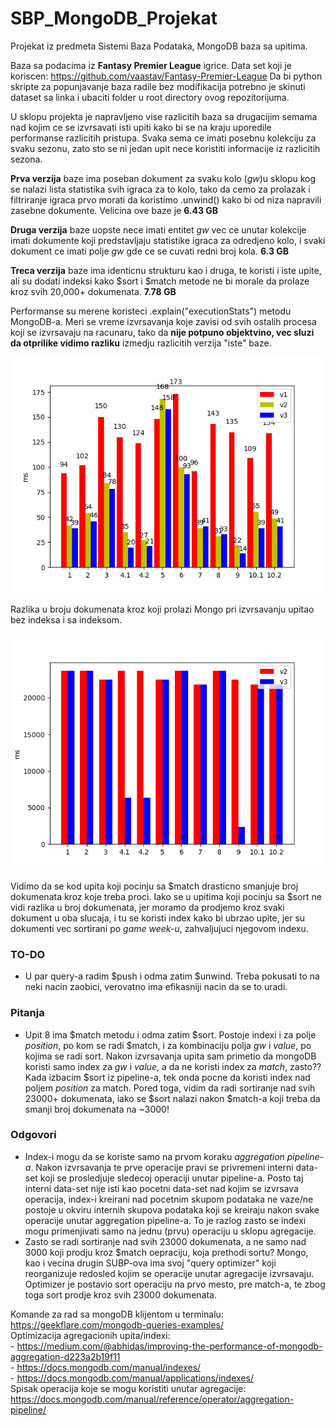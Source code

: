 # SBP_MongoDB_Projekat
Projekat iz predmeta Sistemi Baza Podataka, MongoDB baza sa upitima.

Baza sa podacima iz **Fantasy Premier League** igrice. Data set koji je koriscen: https://github.com/vaastav/Fantasy-Premier-League
Da bi python skripte za popunjavanje baza radile bez modifikacija potrebno je skinuti dataset sa linka i ubaciti folder u root directory ovog repozitorijuma.

U sklopu projekta je napravljeno vise razlicitih baza sa drugacijim semama nad kojim ce se izvrsavati isti upiti kako bi se na kraju uporedile performanse razlicitih pristupa. Svaka sema ce imati posebnu kolekciju za svaku sezonu, zato sto se ni jedan upit nece koristiti informacije iz razlicitih sezona.

**Prva verzija** baze ima poseban dokument za svaku kolo (*gw*)u sklopu kog se nalazi lista statistika svih igraca za to kolo, tako da cemo za prolazak i filtriranje igraca prvo morati da koristimo .unwind() kako bi od niza napravili zasebne dokumente. Velicina ove baze je **6.43 GB**

**Druga verzija** baze uopste nece imati entitet *gw* vec ce unutar kolekcije imati dokumente koji predstavljaju statistike igraca za odredjeno kolo, i svaki dokument ce imati polje *gw* gde ce se cuvati redni broj kola. **6.3 GB**

**Treca verzija** baze ima identicnu strukturu kao i druga, te koristi i iste upite, ali su dodati indeksi kako $sort i $match metode ne bi morale da prolaze kroz svih 20,000+ dokumenata. **7.78 GB**

Performanse su merene koristeci .explain("executionStats") metodu MongoDB-a. Meri se vreme izvrsavanja koje zavisi od svih ostalih procesa koji se izvrsavaju na racunaru, tako da **nije potpuno objektvino, vec sluzi da otprilike vidimo razliku** izmedju razlicitih verzija "iste" baze.

![Plot](https://github.com/VeljkoMaksimovic/SBP_MongoDB_Projekat/blob/master/v1_and_v2_and_v3.png)

Razlika u broju dokumenata kroz koji prolazi Mongo pri izvrsavanju upitao bez indeksa i sa indeksom.

![Plot](https://github.com/VeljkoMaksimovic/SBP_MongoDB_Projekat/blob/master/v2_and_v3.png)

Vidimo da se kod upita koji pocinju sa $match drasticno smanjuje broj dokumenata kroz koje treba proci. Iako se u upitima koji pocinju sa $sort ne vidi razlika u broj dokumenata, jer moramo da prodjemo kroz svaki dokument u oba slucaja, i tu se koristi index kako bi ubrzao upite, jer su dokumenti vec sortirani po *game week-u*, zahvaljujuci njegovom indexu.

### TO-DO
- U par query-a radim $push i odma zatim $unwind. Treba pokusati to na neki nacin zaobici, verovatno ima efikasniji nacin da se to uradi.

### Pitanja
- Upit 8 ima $match metodu i odma zatim $sort. Postoje indexi i za polje *position*, po kom se radi $match, i za kombinaciju polja *gw* i *value*, po kojima se radi sort. Nakon izvrsavanja upita sam primetio da mongoDB koristi samo index za *gw* i *value*, a da ne koristi index za *match*, zasto?? Kada izbacim $sort iz pipeline-a, tek onda pocne da koristi index nad poljem *position* za match. Pored toga, vidim da radi sortiranje nad svih 23000+ dokumenata, iako se $sort nalazi nakon $match-a koji treba da smanji broj dokumenata na ~3000!

### Odgovori
- Index-i mogu da se koriste samo na prvom koraku *aggregation pipeline-a*. Nakon izvrsavanja te prve operacije pravi se privremeni interni data-set koji se prosledjuje sledecoj operaciji unutar pipeline-a. Posto taj interni data-set nije isti kao pocetni data-set nad kojim se izvrsava operacija, index-i kreirani nad pocetnim skupom podataka ne vaze/ne postoje u okviru internih skupova podataka koji se kreiraju nakon svake operacije unutar aggregation pipeline-a. To je razlog zasto se indexi mogu primenjivati samo na jednu (prvu) operaciju u sklopu agregacije. <br>
- Zasto se radi sortiranje nad svih 23000 dokumenata, a ne samo nad 3000 koji prodju kroz $match oepraciju, koja prethodi sortu? Mongo, kao i vecina drugin SUBP-ova ima svoj "query optimizer" koji reorganizuje redosled kojim se operacije unutar agregacije izvrsavaju. Optimizer je postavio sort operaciju na prvo mesto, pre match-a, te zbog toga sort prodje kroz svih 23000 dokumenata.



Komande za rad sa mongoDB klijentom u terminalu: https://geekflare.com/mongodb-queries-examples/ <br>
Optimizacija agregacionih upita/indexi: <br>
      - https://medium.com/@abhidas/improving-the-performance-of-mongodb-aggregation-d223a2b19f11 <br>
      - https://docs.mongodb.com/manual/indexes/ <br>
      - https://docs.mongodb.com/manual/applications/indexes/ <br>
Spisak operacija koje se mogu koristiti unutar agregacije: https://docs.mongodb.com/manual/reference/operator/aggregation-pipeline/
